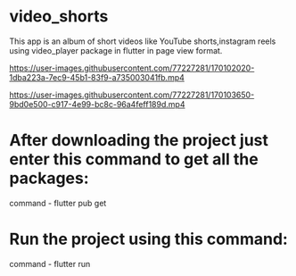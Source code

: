 # video_shorts
This app is an album of short videos like YouTube shorts,instagram reels using video_player package in flutter in page view format.

https://user-images.githubusercontent.com/77227281/170102020-1dba223a-7ec9-45b1-83f9-a735003041fb.mp4

https://user-images.githubusercontent.com/77227281/170103650-9bd0e500-c917-4e99-bc8c-96a4feff189d.mp4


# After downloading the project just enter this command to get all the packages:
command - flutter pub get

# Run the project using this command:
command - flutter run
